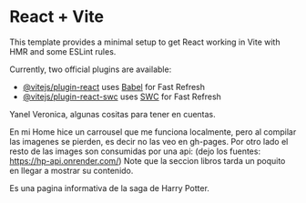 # React + Vite

This template provides a minimal setup to get React working in Vite with HMR and some ESLint rules.

Currently, two official plugins are available:

- [@vitejs/plugin-react](https://github.com/vitejs/vite-plugin-react/blob/main/packages/plugin-react/README.md) uses [Babel](https://babeljs.io/) for Fast Refresh
- [@vitejs/plugin-react-swc](https://github.com/vitejs/vite-plugin-react-swc) uses [SWC](https://swc.rs/) for Fast Refresh




Yanel Veronica, algunas cositas para tener en cuentas.

En mi Home hice un carrousel que me funciona localmente, pero al compilar las imagenes se pierden, es decir no las veo en gh-pages.
Por otro lado el resto de las images son consumidas por una api: 
(dejo los fuentes: https://hp-api.onrender.com/)
Note que la seccion libros tarda un poquito en llegar a mostrar su contenido. 

Es una pagina informativa de la saga de Harry Potter. 

